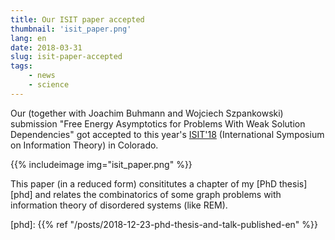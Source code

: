```yaml
---
title: Our ISIT paper accepted
thumbnail: 'isit_paper.png'
lang: en
date: 2018-03-31
slug: isit-paper-accepted
tags:
    - news
    - science
---
```


Our (together with Joachim Buhmann and Wojciech Szpankowski) submission "Free
Energy Asymptotics for Problems With Weak Solution Dependencies" got accepted to
this year's [ISIT'18](https://www.isit2018.org) (International Symposium on
Information Theory) in Colorado.

<!--more-->

{{% includeimage img="isit_paper.png" %}}

This paper (in a reduced form) consititutes a chapter of my [PhD thesis][phd] and relates
the combinatorics of some graph problems with information theory of disordered
systems (like REM).

[phd]: {{% ref "/posts/2018-12-23-phd-thesis-and-talk-published-en" %}}
